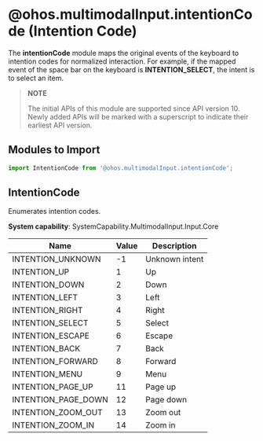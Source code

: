 # @ohos.multimodalInput.intentionCode (Intention Code)

The **intentionCode** module maps the original events of the keyboard to intention codes for normalized interaction. For example, if the mapped event of the space bar on the keyboard is **INTENTION_SELECT**, the intent is to select an item.

>  **NOTE**
> 
> The initial APIs of this module are supported since API version 10. Newly added APIs will be marked with a superscript to indicate their earliest API version.

## Modules to Import

```js
import IntentionCode from '@ohos.multimodalInput.intentionCode';
```

## IntentionCode

Enumerates intention codes.

**System capability**: SystemCapability.MultimodalInput.Input.Core

| Name                              | Value  |  Description       |
| -------------------------------- | ------ | --------------------------- |
| INTENTION_UNKNOWN                |  -1 | Unknown intent                 |
| INTENTION_UP                     |  1 | Up                    |
| INTENTION_DOWN                   |  2 | Down                    |
| INTENTION_LEFT                   |  3 | Left                    |
| INTENTION_RIGHT                  |  4 | Right                    |
| INTENTION_SELECT                 |  5 | Select                           |
| INTENTION_ESCAPE                 |  6 | Escape                           |
| INTENTION_BACK                   |  7 | Back                           |
| INTENTION_FORWARD                |  8 | Forward                           |
| INTENTION_MENU                   |  9 | Menu                           |
| INTENTION_PAGE_UP                |  11 | Page up                        |
| INTENTION_PAGE_DOWN              |  12 | Page down                        |
| INTENTION_ZOOM_OUT               |  13 | Zoom out                       |
| INTENTION_ZOOM_IN                |  14 | Zoom in                         |
